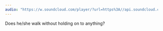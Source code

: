 ```yaml
---
audio: "https://w.soundcloud.com/player/?url=https%3A//api.soundcloud.com/tracks/1406300821%3Fsecret_token%3Ds-WkdONtjD9f7&color=%23ff5500&auto_play=true&hide_related=false&show_comments=true&show_user=true&show_reposts=false&show_teaser=true&visual=true"
---
```


Does he/she walk without holding on to anything?